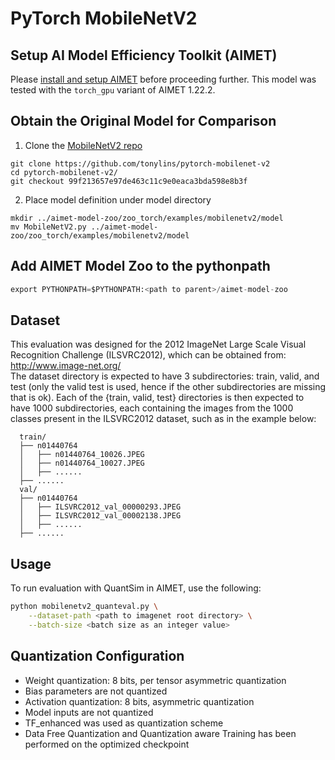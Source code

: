 # PyTorch MobileNetV2

## Setup AI Model Efficiency Toolkit (AIMET)
Please [install and setup AIMET](https://github.com/quic/aimet/blob/release-aimet-1.22/packaging/install.md) before proceeding further.
This model was tested with the `torch_gpu` variant of AIMET 1.22.2.

## Obtain the Original Model for Comparison
1. Clone the [MobileNetV2 repo](https://github.com/tonylins/pytorch-mobilenet-v2)
```
git clone https://github.com/tonylins/pytorch-mobilenet-v2
cd pytorch-mobilenet-v2/
git checkout 99f213657e97de463c11c9e0eaca3bda598e8b3f
```
2. Place model definition under model directory
```
mkdir ../aimet-model-zoo/zoo_torch/examples/mobilenetv2/model
mv MobileNetV2.py ../aimet-model-zoo/zoo_torch/examples/mobilenetv2/model
```

## Add AIMET Model Zoo to the pythonpath
```python
export PYTHONPATH=$PYTHONPATH:<path to parent>/aimet-model-zoo
```

## Dataset
This evaluation was designed for the 2012 ImageNet Large Scale Visual Recognition Challenge (ILSVRC2012), which can be obtained from: http://www.image-net.org/  
The dataset directory is expected to have 3 subdirectories: train, valid, and test (only the valid test is used, hence if the other subdirectories are missing that is ok).
Each of the {train, valid, test} directories is then expected to have 1000 subdirectories, each containing the images from the 1000 classes present in the ILSVRC2012 dataset, such as in the example below:

```
  train/
  ├── n01440764
  │   ├── n01440764_10026.JPEG
  │   ├── n01440764_10027.JPEG
  │   ├── ......
  ├── ......
  val/
  ├── n01440764
  │   ├── ILSVRC2012_val_00000293.JPEG
  │   ├── ILSVRC2012_val_00002138.JPEG
  │   ├── ......
  ├── ......
```

## Usage
To run evaluation with QuantSim in AIMET, use the following:
```bash
python mobilenetv2_quanteval.py \
	--dataset-path <path to imagenet root directory> \
	--batch-size <batch size as an integer value>  
```


## Quantization Configuration
- Weight quantization: 8 bits, per tensor asymmetric quantization
- Bias parameters are not quantized
- Activation quantization: 8 bits, asymmetric quantization
- Model inputs are not quantized
- TF_enhanced was used as quantization scheme
- Data Free Quantization and Quantization aware Training has been performed on the optimized checkpoint
